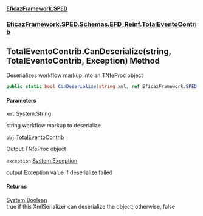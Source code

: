 #### [EficazFramework.SPED](EficazFrameworkSPED.md 'EficazFramework SPED')
### [EficazFramework.SPED.Schemas.EFD_Reinf](EficazFramework.SPED.Schemas.EFD_Reinf.md 'EficazFramework.SPED.Schemas.EFD_Reinf').[TotalEventoContrib](EficazFramework.SPED.Schemas.EFD_Reinf/TotalEventoContrib.md 'EficazFramework.SPED.Schemas.EFD_Reinf.TotalEventoContrib')

## TotalEventoContrib.CanDeserialize(string, TotalEventoContrib, Exception) Method

Deserializes workflow markup into an TNfeProc object

```csharp
public static bool CanDeserialize(string xml, ref EficazFramework.SPED.Schemas.EFD_Reinf.TotalEventoContrib obj, ref System.Exception exception);
```
#### Parameters

<a name='EficazFramework.SPED.Schemas.EFD_Reinf.TotalEventoContrib.CanDeserialize(string,EficazFramework.SPED.Schemas.EFD_Reinf.TotalEventoContrib,System.Exception).xml'></a>

`xml` [System.String](https://docs.microsoft.com/en-us/dotnet/api/System.String 'System.String')

string workflow markup to deserialize

<a name='EficazFramework.SPED.Schemas.EFD_Reinf.TotalEventoContrib.CanDeserialize(string,EficazFramework.SPED.Schemas.EFD_Reinf.TotalEventoContrib,System.Exception).obj'></a>

`obj` [TotalEventoContrib](EficazFramework.SPED.Schemas.EFD_Reinf/TotalEventoContrib.md 'EficazFramework.SPED.Schemas.EFD_Reinf.TotalEventoContrib')

Output TNfeProc object

<a name='EficazFramework.SPED.Schemas.EFD_Reinf.TotalEventoContrib.CanDeserialize(string,EficazFramework.SPED.Schemas.EFD_Reinf.TotalEventoContrib,System.Exception).exception'></a>

`exception` [System.Exception](https://docs.microsoft.com/en-us/dotnet/api/System.Exception 'System.Exception')

output Exception value if deserialize failed

#### Returns
[System.Boolean](https://docs.microsoft.com/en-us/dotnet/api/System.Boolean 'System.Boolean')  
true if this XmlSerializer can deserialize the object; otherwise, false